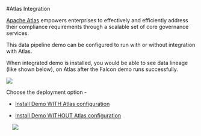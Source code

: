 #Atlas Integration

[Apache Atlas](http://www.hortonworks.com/hadoop/atlas) empowers enterprises to effectively and efficiently address their compliance requirements through a scalable set of core governance services.

This data pipeline demo can be configured to run with or without integration with Atlas. 

When integrated demo is installed, you would be able to see data lineage (like shown below), on Atlas after the Falcon demo runs successfully. 

<img src="https://raw.githubusercontent.com/sainib/hadoop-data-pipeline/master/READMEs/imgs/lineage.png">

Choose the deployment option - 

* [Install Demo WITH Atlas configuration](https://github.com/sainib/hadoop-data-pipeline/blob/master/READMEs/4_ENABLE_ATLAS.md)

* [Install Demo WITHOUT Atlas configuration](https://github.com/sainib/hadoop-data-pipeline/blob/master/READMEs/5_INSTALL_OPTIONS.md)


&nbsp;&nbsp;&nbsp;&nbsp;[<img src="https://raw.githubusercontent.com/sainib/hadoop-data-pipeline/master/READMEs/imgs/prev.jpg">](https://github.com/sainib/hadoop-data-pipeline/blob/master/2_DEMO_CODE.md)